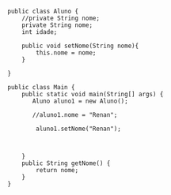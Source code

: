     public class Aluno {
        //private String nome;
        private String nome;
        int idade;
    
        public void setNome(String nome){
            this.nome = nome;
        }

    }
    
    public class Main {
        public static void main(String[] args) {
           Aluno aluno1 = new Aluno();
    
           //aluno1.nome = "Renan";
    
            aluno1.setNome("Renan");
    
    
    
        }
        public String getNome() {
            return nome;
        }
    }
